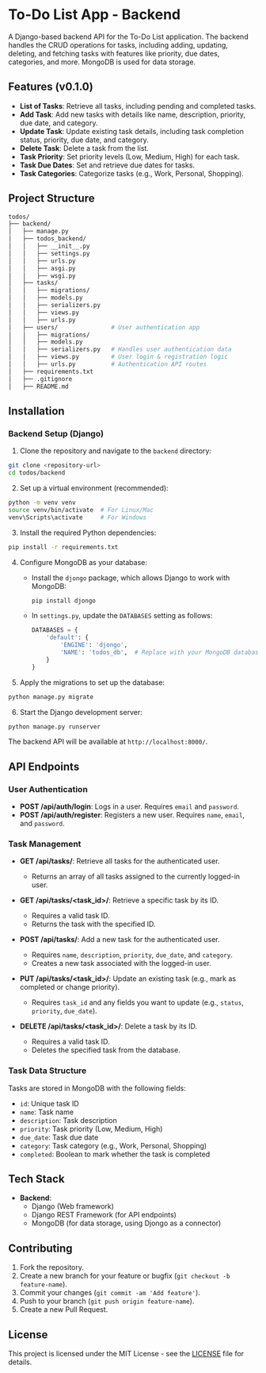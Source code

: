 # To-Do List App - Backend

A Django-based backend API for the To-Do List application. The backend handles the CRUD operations for tasks, including adding, updating, deleting, and fetching tasks with features like priority, due dates, categories, and more. MongoDB is used for data storage.

## Features (v0.1.0)

- **List of Tasks**: Retrieve all tasks, including pending and completed tasks.
- **Add Task**: Add new tasks with details like name, description, priority, due date, and category.
- **Update Task**: Update existing task details, including task completion status, priority, due date, and category.
- **Delete Task**: Delete a task from the list.
- **Task Priority**: Set priority levels (Low, Medium, High) for each task.
- **Task Due Dates**: Set and retrieve due dates for tasks.
- **Task Categories**: Categorize tasks (e.g., Work, Personal, Shopping).

## Project Structure

```bash
todos/
├── backend/
│   ├── manage.py
│   ├── todos_backend/
│   │   ├── __init__.py
│   │   ├── settings.py
│   │   ├── urls.py
│   │   ├── asgi.py
│   │   ├── wsgi.py
│   ├── tasks/
│   │   ├── migrations/
│   │   ├── models.py
│   │   ├── serializers.py
│   │   ├── views.py
│   │   ├── urls.py
│   ├── users/               # User authentication app
│   │   ├── migrations/
│   │   ├── models.py
│   │   ├── serializers.py   # Handles user authentication data
│   │   ├── views.py         # User login & registration logic
│   │   ├── urls.py          # Authentication API routes
│   ├── requirements.txt
│   ├── .gitignore
│   ├── README.md
```

## Installation

### Backend Setup (Django)

1. Clone the repository and navigate to the `backend` directory:

```bash
git clone <repository-url>
cd todos/backend
```

2. Set up a virtual environment (recommended):

```bash
python -m venv venv
source venv/bin/activate  # For Linux/Mac
venv\Scripts\activate     # For Windows
```

3. Install the required Python dependencies:

```bash
pip install -r requirements.txt
```

4. Configure MongoDB as your database:

   - Install the `djongo` package, which allows Django to work with MongoDB:
     ```bash
     pip install djongo
     ```
   - In `settings.py`, update the `DATABASES` setting as follows:
     ```python
     DATABASES = {
         'default': {
             'ENGINE': 'djongo',
             'NAME': 'todos_db',  # Replace with your MongoDB database name
         }
     }
     ```

5. Apply the migrations to set up the database:

```bash
python manage.py migrate
```

6. Start the Django development server:

```bash
python manage.py runserver
```

The backend API will be available at `http://localhost:8000/`.

## API Endpoints

### User Authentication

- **POST /api/auth/login**: Logs in a user. Requires `email` and `password`.
- **POST /api/auth/register**: Registers a new user. Requires `name`, `email`, and `password`.

### Task Management

- **GET /api/tasks/**: Retrieve all tasks for the authenticated user.
  - Returns an array of all tasks assigned to the currently logged-in user.
- **GET /api/tasks/<task_id>/**: Retrieve a specific task by its ID.

  - Requires a valid task ID.
  - Returns the task with the specified ID.

- **POST /api/tasks/**: Add a new task for the authenticated user.

  - Requires `name`, `description`, `priority`, `due_date`, and `category`.
  - Creates a new task associated with the logged-in user.

- **PUT /api/tasks/<task_id>/**: Update an existing task (e.g., mark as completed or change priority).

  - Requires `task_id` and any fields you want to update (e.g., `status`, `priority`, `due_date`).

- **DELETE /api/tasks/<task_id>/**: Delete a task by its ID.
  - Requires a valid task ID.
  - Deletes the specified task from the database.

### Task Data Structure

Tasks are stored in MongoDB with the following fields:

- `id`: Unique task ID
- `name`: Task name
- `description`: Task description
- `priority`: Task priority (Low, Medium, High)
- `due_date`: Task due date
- `category`: Task category (e.g., Work, Personal, Shopping)
- `completed`: Boolean to mark whether the task is completed

## Tech Stack

- **Backend**:
  - Django (Web framework)
  - Django REST Framework (for API endpoints)
  - MongoDB (for data storage, using Djongo as a connector)

## Contributing

1. Fork the repository.
2. Create a new branch for your feature or bugfix (`git checkout -b feature-name`).
3. Commit your changes (`git commit -am 'Add feature'`).
4. Push to your branch (`git push origin feature-name`).
5. Create a new Pull Request.

## License

This project is licensed under the MIT License - see the [LICENSE](LICENSE) file for details.

